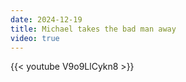 ```yaml
---
date: 2024-12-19
title: Michael takes the bad man away
video: true
---
```



{{< youtube V9o9LlCykn8 >}}
